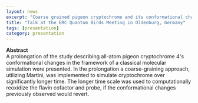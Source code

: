 ```yaml
---
layout: news
excerpt: "Coarse grained pigeon cryptochrome and its conformational changes"  
title: "Talk at the ERC Quantum Birds Meeting in Oldenburg, Germany"
tags: [presentation]
category: presentation
---
```


<b>Abstract</b><br>
A prolongation of the study describing all-atom pigeon cryptochrome 4's conformational changes in the framework of a classical molecular simulation were presented. In the prolongation a coarse-graining approach, utilizing Martini, was implemented to simulate cryptochrome over significantly longer time. The longer time scale was used to computationally reoxidize the flavin cofactor and probe, if the conformational changes previously observed would revert.
